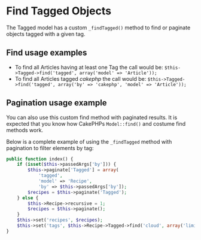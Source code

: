 Find Tagged Objects
===================

The Tagged model has a custom ```_findTagged()``` method to find or paginate objects tagged with a given tag.

Find usage examples
-------------------

* To find all Articles having at least one Tag the call would be: ```$this->Tagged->find('tagged', array('model' => 'Article'));```
* To find all Articles tagged _cakephp_ the call would be: ```$this->Tagged->find('tagged', array('by' => 'cakephp', 'model' => 'Article'));```

Pagination usage example
------------------------

You can also use this custom find method with paginated results. It is expected that you know how CakePHPs ```Model::find()``` and costume find methods work.

Below is a complete example of using the ```_findTagged``` method with pagination to filter elements by tag:

```php
public function index() {
	if (isset($this->passedArgs['by'])) {
		$this->paginate['Tagged'] = array(
			'tagged',
			'model' => 'Recipe',
			'by' => $this->passedArgs['by']);
		$recipes = $this->paginate('Tagged');
	} else {
		$this->Recipe->recursive = 1;
		$recipes = $this->paginate();
	}
	$this->set('recipes', $recipes);
	$this->set('tags', $this->Recipe->Tagged->find('cloud', array('limit' => 10)));
}
```
